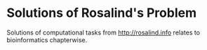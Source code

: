 # Solutions of Rosalind's Problem 
Solutions of computational tasks from http://rosalind.info relates to bioinformatics chapterwise.

